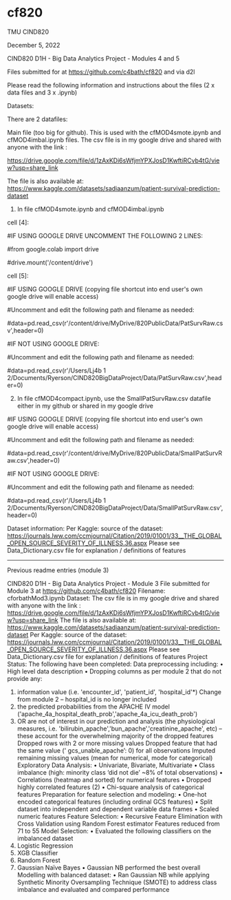 # cf820
TMU CIND820


December 5, 2022

CIND820 D1H - Big Data Analytics Project - Modules 4 and 5

Files submitted for at https://github.com/c4bath/cf820 and via d2l

Please read the following information and instructions about the files (2 x data files and 3 x .ipynb)

Datasets:

There are 2 datafiles:

Main file (too big for github). This is used with the cfMOD4smote.ipynb and cfMOD4imbal.ipynb files.  The csv file is in my google drive and shared with anyone with the link :

https://drive.google.com/file/d/1zAxKDi6sWfjmYPXJosD1KwftiRCvb4tG/view?usp=share_link

The file is also available at: https://www.kaggle.com/datasets/sadiaanzum/patient-survival-prediction-dataset

1.	In file cfMOD4smote.ipynb and cfMOD4imbal.ipynb 

cell [4]:

#IF USING GOOGLE DRIVE UNCOMMENT THE FOLLOWING 2 LINES:

#from google.colab import drive

#drive.mount('/content/drive')

cell [5]:

#IF USING GOOGLE DRIVE (copying file shortcut into end user's own google drive will enable access)

#Uncomment and edit the following path and filename as needed:

#data=pd.read_csv(r'/content/drive/MyDrive/820PublicData/PatSurvRaw.csv',header=0)

#IF NOT USING GOOGLE DRIVE:

#Uncomment and edit the following path and filename as needed:

#data=pd.read_csv(r'/Users/Lj4b 1 2/Documents/Ryerson/CIND820BigDataProject/Data/PatSurvRaw.csv',header=0)

2.	In file cfMOD4compact.ipynb, use the SmallPatSurvRaw.csv datafile either in my github or shared in my google drive

#IF USING GOOGLE DRIVE (copying file shortcut into end user's own google drive will enable access)

#Uncomment and edit the following path and filename as needed:

#data=pd.read_csv(r'/content/drive/MyDrive/820PublicData/SmallPatSurvRaw.csv',header=0)

#IF NOT USING GOOGLE DRIVE:

#Uncomment and edit the following path and filename as needed:

#data=pd.read_csv(r'/Users/Lj4b 1 2/Documents/Ryerson/CIND820BigDataProject/Data/SmallPatSurvRaw.csv',header=0)

Dataset information:
Per Kaggle: source of the dataset: https://journals.lww.com/ccmjournal/Citation/2019/01001/33__THE_GLOBAL_OPEN_SOURCE_SEVERITY_OF_ILLNESS.36.aspx
Please see Data_Dictionary.csv file for explanation / definitions of features

********************************

Previous readme entries (module 3)

CIND820 D1H - Big Data Analytics Project - Module 3
File submitted for Module 3 at https://github.com/c4bath/cf820
Filename: cforbathMod3.ipynb
Dataset:
The csv file is in my google drive and shared with anyone with the link :
https://drive.google.com/file/d/1zAxKDi6sWfjmYPXJosD1KwftiRCvb4tG/view?usp=share_link
The file is also available at: https://www.kaggle.com/datasets/sadiaanzum/patient-survival-prediction-dataset
Per Kaggle: source of the dataset: https://journals.lww.com/ccmjournal/Citation/2019/01001/33__THE_GLOBAL_OPEN_SOURCE_SEVERITY_OF_ILLNESS.36.aspx
Please see Data_Dictionary.csv file for explanation / definitions of features
Project Status:
The following have been completed:
Data preprocessing including:
•	High level data description
•	Dropping columns as per module 2 that do not provide any:
1.	information value (i.e. 'encounter_id', 'patient_id', 'hospital_id'*) Change from module 2 – hospital_id is no longer included
2.	the predicted probabilities from the APACHE IV model ('apache_4a_hospital_death_prob','apache_4a_icu_death_prob')
3.	OR are not of interest in our prediction and analysis (the physiological measures, i.e. 'bilirubin_apache','bun_apache','creatinine_apache', etc) – these account for the overwhelming majority of the dropped features
Dropped rows with 2 or more missing values Dropped feature that had the same value (' gcs_unable_apache’: 0) for all observations Imputed remaining missing values (mean for numerical, mode for categorical)
Exploratory Data Analysis:
•	Univariate, Bivariate, Multivariate
•	Class imbalance (high: minority class ‘did not die’ ~8% of total observations)
•	Correlations (heatmap and sorted) for numerical features
•	Dropped highly correlated features (2)
•	Chi-square analysis of categorical features
Preparation for feature selection and modeling:
•	One-hot encoded categorical features (including ordinal GCS features)
•	Split dataset into independent and dependent variable data frames
•	Scaled numeric features
Feature Selection:
•	Recursive Feature Elimination with Cross Validation using Random Forest estimator Features reduced from 71 to 55
Model Selection:
•	Evaluated the following classifiers on the imbalanced dataset
1.	Logistic Regression
2.	XGB Classifier
3.	Random Forest
4.	Gaussian Naïve Bayes
•	Gaussian NB performed the best overall
Modelling with balanced dataset:
•	Ran Gaussian NB while applying Synthetic Minority Oversampling Technique (SMOTE) to address class imbalance and evaluated and compared performance

